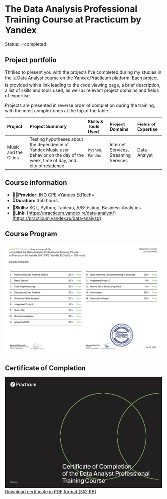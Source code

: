 # The Data Analysis Professional Training Course at Practicum by Yandex
Status: ✅completed
## Project portfolio
Thrilled to present you with the projects I've completed during my studies in the 📊Data Analyst course on the Yandex.Practicum platform. Each project is provided with a link leading to the code viewing page, a brief description, a list of skills and tools used, as well as relevant project domains and fields of expertise.

Projects are presented in reverse order of completion during the training, with the most complex ones at the top of the table.

|Project|Project Summary|Skills & Tools Used|Project Domains|Fields of Expertise|
|:-|:-|:-|:-|:-|
|Music and the Cities|Testing hypotheses about the dependence of Yandex Music user behavior on the day of the week, time of day, and city of residence|`Python`, `Pandas`|Internet Services, <br/>Streaming Services|Data Analyst|

## Course information
 - 🧑‍🏫**Provider:** [INO СPE «Yandex EdTech»](https://yandex.ru/edtech/documents)
 - ⏳**Duration:** 350 hours.
 - 🧰**Skills:** SQL, Python, Tableau, А/В-testing, Business Analytics.
 - 🔗**Link:** [https://practicum.yandex.ru/data-analyst/](https://practicum.yandex.ru/data-analyst/)
## Course Program
![Data Analyst — program](/certificate/20232DA00088_eng_2p.png)
## Certificate of Completion
![Data Analyst — certificate](/certificate/20232DA00088_eng_1p.png)
 [Download certificate in PDF format (352 KB)](/certificate/20232DA00088_rus.pdf)

